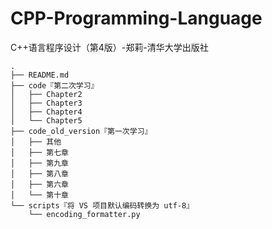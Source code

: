 # CPP-Programming-Language
C++语言程序设计（第4版）-郑莉-清华大学出版社

```
.
├── README.md
├── code『第二次学习』
│   ├── Chapter2
│   ├── Chapter3
│   ├── Chapter4
│   └── Chapter5
├── code_old_version『第一次学习』
│   ├── 其他
│   ├── 第七章
│   ├── 第九章
│   ├── 第八章
│   ├── 第六章
│   └── 第十章
└── scripts『将 VS 项目默认编码转换为 utf-8』
    └── encoding_formatter.py
```